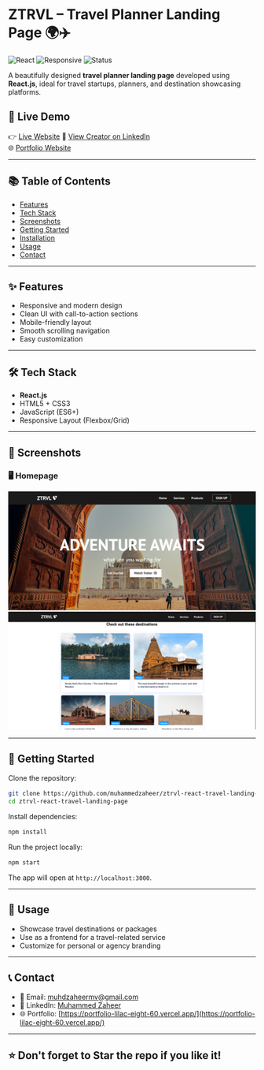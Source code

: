 
# ZTRVL – Travel Planner Landing Page 🌍✈️

![React](https://img.shields.io/badge/React-v18-blue?logo=react)
![Responsive](https://img.shields.io/badge/Responsive-Design-brightgreen)
![Status](https://img.shields.io/badge/Project-Live-brightgreen)

A beautifully designed **travel planner landing page** developed using **React.js**, ideal for travel startups, planners, and destination showcasing platforms.

## 🚀 Live Demo

👉 [Live Website](https://ztrvl-react-website.vercel.app/#/) 
👤 [View Creator on LinkedIn](https://www.linkedin.com/in/muhammed-zaheer-836132244/)  
🌐 [Portfolio Website](https://portfolio-lilac-eight-60.vercel.app/)

---

## 📚 Table of Contents

- [Features](#features)
- [Tech Stack](#tech-stack)
- [Screenshots](#screenshots)
- [Getting Started](#getting-started)
- [Installation](#installation)
- [Usage](#usage)
- [Contact](#contact)

---

## ✨ Features

- Responsive and modern design
- Clean UI with call-to-action sections
- Mobile-friendly layout
- Smooth scrolling navigation
- Easy customization

---

## 🛠 Tech Stack

- **React.js**
- HTML5 + CSS3
- JavaScript (ES6+)
- Responsive Layout (Flexbox/Grid)

---

## 📸 Screenshots

### 🖥️ Homepage

![ZTRVL Homepage](./src/assets/images/ztrvl-homepage.png)
![ZTRVL Homepage](./src/assets/images/ztrvl-homepage-2.png)

---

## 🧰 Getting Started

Clone the repository:

```bash
git clone https://github.com/muhammedzaheer/ztrvl-react-travel-landing-page.git
cd ztrvl-react-travel-landing-page
````

Install dependencies:

```bash
npm install
```

Run the project locally:

```bash
npm start
```

The app will open at `http://localhost:3000`.

---

## 🧪 Usage

* Showcase travel destinations or packages
* Use as a frontend for a travel-related service
* Customize for personal or agency branding

---

## 📞 Contact

* 📧 Email: [muhdzaheermv@gmail.com](mailto:muhdzaheermv@gmail.com)
* 💼 LinkedIn: [Muhammed Zaheer](https://www.linkedin.com/in/muhammed-zaheer-836132244/)
* 🌐 Portfolio: [https://portfolio-lilac-eight-60.vercel.app/](https://portfolio-lilac-eight-60.vercel.app/)

---

## ⭐️ Don't forget to Star the repo if you like it!
